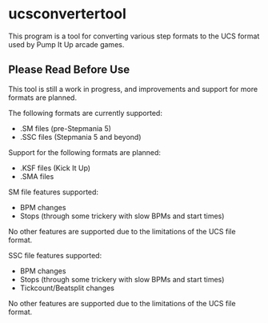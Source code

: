 # ucsconvertertool

This program is a tool for converting various step formats to the UCS format used by Pump It Up arcade games.

## Please Read Before Use

This tool is still a work in progress, and improvements and support for more formats are planned.

The following formats are currently supported:
- .SM files (pre-Stepmania 5)
- .SSC files (Stepmania 5 and beyond)

Support for the following formats are planned:
- .KSF files (Kick It Up)
- .SMA files

SM file features supported:
- BPM changes
- Stops (through some trickery with slow BPMs and start times)

No other features are supported due to the limitations of the UCS file format.

SSC file features supported:
- BPM changes
- Stops (through some trickery with slow BPMs and start times)
- Tickcount/Beatsplit changes

No other features are supported due to the limitations of the UCS file format.
